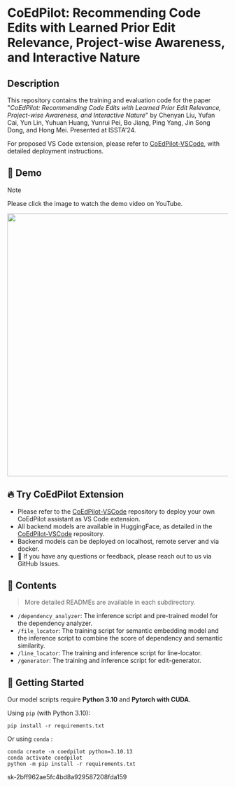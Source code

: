 # CoEdPilot: Recommending Code Edits with Learned Prior Edit Relevance, Project-wise Awareness, and Interactive Nature

## Description

This repository contains the training and evaluation code for the paper "*CoEdPilot: Recommending Code Edits with Learned Prior Edit Relevance, Project-wise Awareness, and Interactive Nature*" by Chenyan Liu, Yufan Cai, Yun Lin, Yuhuan Huang, Yunrui Pei, Bo Jiang, Ping Yang, Jin Song Dong, and Hong Mei. Presented at ISSTA'24. 

For proposed VS Code extension, please refer to [CoEdPilot-VSCode](https://github.com/code-philia/CoEdPilot-extension), with detailed deployment instructions.

## 🎥 Demo
> [!NOTE]
> Please click the image to watch the demo video on YouTube.
<div align="center">
   <a href="https://youtu.be/6G2-7Gf0Fhc">
   <img src="./demo_cover.png" width="600" />
   </a>
</div>

## 🔥 Try CoEdPilot Extension
* Please refer to the [CoEdPilot-VSCode](https://github.com/code-philia/CoEdPilot-extension) repository to deploy your own CoEdPilot assistant as VS Code extension.
* All backend models are available in HuggingFace, as detailed in the [CoEdPilot-VSCode](https://github.com/code-philia/CoEdPilot-extension) repository.
* Backend models can be deployed on localhost, remote server and via docker.
* 💬 If you have any questions or feedback, please reach out to us via GitHub Issues.

## 📂 Contents
> More detailed READMEs are available in each subdirectory.

- `/dependency_analyzer`: The inference script and pre-trained model for the dependency analyzer.
- `/file_locator`: The training script for semantic embedding model and the inference script to combine the score of dependency and semantic similarity.
- `/line_locator`: The training and inference script for line-locator.
- `/generator`: The training and inference script for edit-generator.

## 🚀 Getting Started

Our model scripts require **Python 3.10** and **Pytorch with CUDA.**  

Using `pip` (with Python 3.10):

```shell
pip install -r requirements.txt
```

Or using `conda` :

```shell
conda create -n coedpilot python=3.10.13
conda activate coedpilot
python -m pip install -r requirements.txt
```

sk-2bff962ae5fc4bd8a929587208fda159

